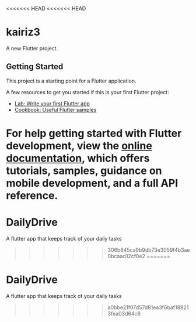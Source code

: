 <<<<<<< HEAD
<<<<<<< HEAD
# kairiz3

A new Flutter project.

## Getting Started

This project is a starting point for a Flutter application.

A few resources to get you started if this is your first Flutter project:

- [Lab: Write your first Flutter app](https://docs.flutter.dev/get-started/codelab)
- [Cookbook: Useful Flutter samples](https://docs.flutter.dev/cookbook)

For help getting started with Flutter development, view the
[online documentation](https://docs.flutter.dev/), which offers tutorials,
samples, guidance on mobile development, and a full API reference.
=======
# DailyDrive
A flutter app that keeps track of your daily tasks
>>>>>>> 306b845ca9b9db73e3059f4b3ae0bcaad12cf0e2
=======
# DailyDrive
A flutter app that keeps track of your daily tasks
>>>>>>> a0bbe21f07d57d81ea3f6baf189213fea03d64c6
